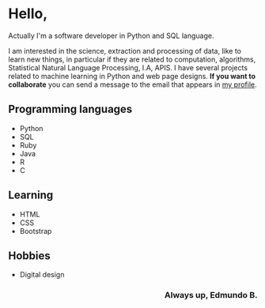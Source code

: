 # Hello, 

Actually I'm a software developer in Python and SQL language.

I am interested in the science, extraction and processing of data, like to learn new things, in particular if they are related to computation, algorithms, Statistical Natural Language Processing, I.A, APIS. I have several projects related to machine learning in Python and web page designs. <b>If you want to collaborate</b> you can send a message to the email that appears in [my profile](https://github.com/LusZteeR).

## Programming languages

- Python
- SQL
- Ruby
- Java
- R
- C

## Learning

- HTML
- CSS
- Bootstrap

## Hobbies

- Digital design


### <p align="right"> Always up, Edmundo B. </p>
